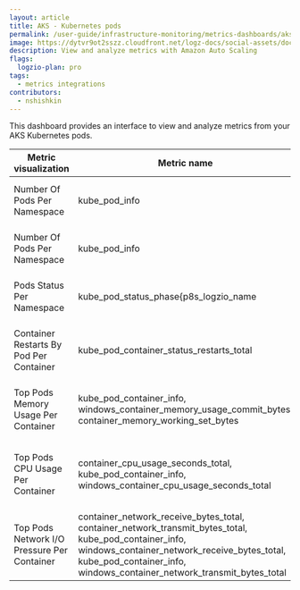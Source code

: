 ```yaml
---
layout: article
title: AKS - Kubernetes pods
permalink: /user-guide/infrastructure-monitoring/metrics-dashboards/aks-kubernetes_pods.html 
image: https://dytvr9ot2sszz.cloudfront.net/logz-docs/social-assets/docs-social.jpg
description: View and analyze metrics with Amazon Auto Scaling
flags:
  logzio-plan: pro
tags:
  - metrics integrations
contributors:
  - nshishkin
---
```


This dashboard provides an interface to view and analyze metrics from your AKS Kubernetes pods.

| Metric visualization                        | Metric name                                                                                                                                                                                                                    | Description                                              |
| ------------------------------------------- | ------------------------------------------------------------------------------------------------------------------------------------------------------------------------------------------------------------------------------ | -------------------------------------------------------- |
| Number Of Pods Per Namespace                | kube_pod_info                                                                                                                                                                                                                  | Number of pods per namespace (timeseries)                |
| Number Of Pods Per Namespace                | kube_pod_info                                                                                                                                                                                                                  | Number of pods per namespace (stats)                     |
| Pods Status Per Namespace                   | kube_pod_status_phase{p8s_logzio_name                                                                                                                                                                                          | Pods status per namespace (timeseries)                   |
| Container Restarts By Pod Per Container     | kube_pod_container_status_restarts_total                                                                                                                                                                                       | Container Restarts by Pod per container (timeseries)     |
| Top Pods Memory Usage Per Container         | kube_pod_container_info, windows_container_memory_usage_commit_bytes, container_memory_working_set_bytes                                                                                                                       | Top pods memory usage per container (timeseries)         |
| Top Pods CPU Usage Per Container            | container_cpu_usage_seconds_total, kube_pod_container_info, windows_container_cpu_usage_seconds_total                                                                                                                          | Top pods CPU usage per container (time series)           |
| Top Pods Network I/O Pressure Per Container | container_network_receive_bytes_total, container_network_transmit_bytes_total, kube_pod_container_info, windows_container_network_receive_bytes_total, kube_pod_container_info, windows_container_network_transmit_bytes_total | Top pods network I/O pressure per container (timeseries) |